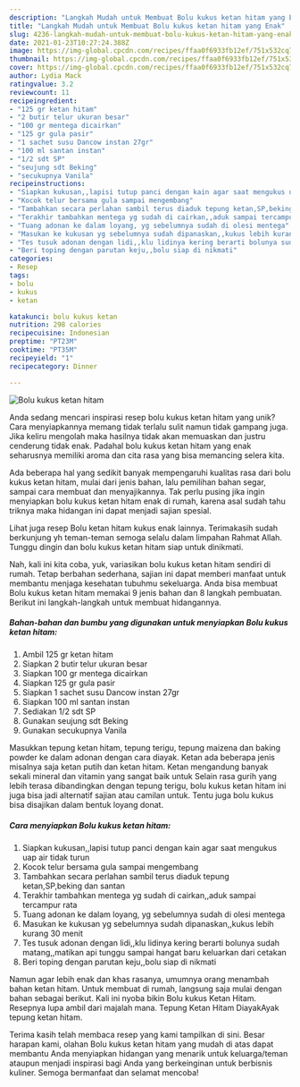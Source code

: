 ```yaml
---
description: "Langkah Mudah untuk Membuat Bolu kukus ketan hitam yang Enak"
title: "Langkah Mudah untuk Membuat Bolu kukus ketan hitam yang Enak"
slug: 4236-langkah-mudah-untuk-membuat-bolu-kukus-ketan-hitam-yang-enak
date: 2021-01-23T10:27:24.388Z
image: https://img-global.cpcdn.com/recipes/ffaa0f6933fb12ef/751x532cq70/bolu-kukus-ketan-hitam-foto-resep-utama.jpg
thumbnail: https://img-global.cpcdn.com/recipes/ffaa0f6933fb12ef/751x532cq70/bolu-kukus-ketan-hitam-foto-resep-utama.jpg
cover: https://img-global.cpcdn.com/recipes/ffaa0f6933fb12ef/751x532cq70/bolu-kukus-ketan-hitam-foto-resep-utama.jpg
author: Lydia Mack
ratingvalue: 3.2
reviewcount: 11
recipeingredient:
- "125 gr ketan hitam"
- "2 butir telur ukuran besar"
- "100 gr mentega dicairkan"
- "125 gr gula pasir"
- "1 sachet susu Dancow instan 27gr"
- "100 ml santan instan"
- "1/2 sdt SP"
- "seujung sdt Beking"
- "secukupnya Vanila"
recipeinstructions:
- "Siapkan kukusan,,lapisi tutup panci dengan kain agar saat mengukus uap air tidak turun"
- "Kocok telur bersama gula sampai mengembang"
- "Tambahkan secara perlahan sambil terus diaduk tepung ketan,SP,beking dan santan"
- "Terakhir tambahkan mentega yg sudah di cairkan,,aduk sampai tercampur rata"
- "Tuang adonan ke dalam loyang, yg sebelumnya sudah di olesi mentega"
- "Masukan ke kukusan yg sebelumnya sudah dipanaskan,,kukus lebih kurang 30 menit"
- "Tes tusuk adonan dengan lidi,,klu lidinya kering berarti bolunya sudah matang,,matikan api tunggu sampai hangat baru keluarkan dari cetakan"
- "Beri toping dengan parutan keju,,bolu siap di nikmati"
categories:
- Resep
tags:
- bolu
- kukus
- ketan

katakunci: bolu kukus ketan 
nutrition: 298 calories
recipecuisine: Indonesian
preptime: "PT23M"
cooktime: "PT35M"
recipeyield: "1"
recipecategory: Dinner

---
```



![Bolu kukus ketan hitam](https://img-global.cpcdn.com/recipes/ffaa0f6933fb12ef/751x532cq70/bolu-kukus-ketan-hitam-foto-resep-utama.jpg)

Anda sedang mencari inspirasi resep bolu kukus ketan hitam yang unik? Cara menyiapkannya memang tidak terlalu sulit namun tidak gampang juga. Jika keliru mengolah maka hasilnya tidak akan memuaskan dan justru cenderung tidak enak. Padahal bolu kukus ketan hitam yang enak seharusnya memiliki aroma dan cita rasa yang bisa memancing selera kita.

Ada beberapa hal yang sedikit banyak mempengaruhi kualitas rasa dari bolu kukus ketan hitam, mulai dari jenis bahan, lalu pemilihan bahan segar, sampai cara membuat dan menyajikannya. Tak perlu pusing jika ingin menyiapkan bolu kukus ketan hitam enak di rumah, karena asal sudah tahu triknya maka hidangan ini dapat menjadi sajian spesial.

Lihat juga resep Bolu ketan hitam kukus enak lainnya. Terimakasih sudah berkunjung yh teman-teman semoga selalu dalam limpahan Rahmat Allah. Tunggu dingin dan bolu kukus ketan hitam siap untuk dinikmati.


Nah, kali ini kita coba, yuk, variasikan bolu kukus ketan hitam sendiri di rumah. Tetap berbahan sederhana, sajian ini dapat memberi manfaat untuk membantu menjaga kesehatan tubuhmu sekeluarga. Anda bisa membuat Bolu kukus ketan hitam memakai 9 jenis bahan dan 8 langkah pembuatan. Berikut ini langkah-langkah untuk membuat hidangannya.

<!--inarticleads1-->

##### Bahan-bahan dan bumbu yang digunakan untuk menyiapkan Bolu kukus ketan hitam:

1. Ambil 125 gr ketan hitam
1. Siapkan 2 butir telur ukuran besar
1. Siapkan 100 gr mentega dicairkan
1. Siapkan 125 gr gula pasir
1. Siapkan 1 sachet susu Dancow instan 27gr
1. Siapkan 100 ml santan instan
1. Sediakan 1/2 sdt SP
1. Gunakan seujung sdt Beking
1. Gunakan secukupnya Vanila


Masukkan tepung ketan hitam, tepung terigu, tepung maizena dan baking powder ke dalam adonan dengan cara diayak. Ketan ada beberapa jenis misalnya saja ketan putih dan ketan hitam. Ketan mengandung banyak sekali mineral dan vitamin yang sangat baik untuk Selain rasa gurih yang lebih terasa dibandingkan dengan tepung terigu, bolu kukus ketan hitam ini juga bisa jadi alternatif sajian atau camilan untuk. Tentu juga bolu kukus bisa disajikan dalam bentuk loyang donat. 

<!--inarticleads2-->

##### Cara menyiapkan Bolu kukus ketan hitam:

1. Siapkan kukusan,,lapisi tutup panci dengan kain agar saat mengukus uap air tidak turun
1. Kocok telur bersama gula sampai mengembang
1. Tambahkan secara perlahan sambil terus diaduk tepung ketan,SP,beking dan santan
1. Terakhir tambahkan mentega yg sudah di cairkan,,aduk sampai tercampur rata
1. Tuang adonan ke dalam loyang, yg sebelumnya sudah di olesi mentega
1. Masukan ke kukusan yg sebelumnya sudah dipanaskan,,kukus lebih kurang 30 menit
1. Tes tusuk adonan dengan lidi,,klu lidinya kering berarti bolunya sudah matang,,matikan api tunggu sampai hangat baru keluarkan dari cetakan
1. Beri toping dengan parutan keju,,bolu siap di nikmati


Namun agar lebih enak dan khas rasanya, umumnya orang menambah bahan ketan hitam. Untuk membuat di rumah, langsung saja mulai dengan bahan sebagai berikut. Kali ini nyoba bikin Bolu kukus Ketan Hitam. Resepnya lupa ambil dari majalah mana. Tepung Ketan Hitam DiayakAyak tepung ketan hitam. 

Terima kasih telah membaca resep yang kami tampilkan di sini. Besar harapan kami, olahan Bolu kukus ketan hitam yang mudah di atas dapat membantu Anda menyiapkan hidangan yang menarik untuk keluarga/teman ataupun menjadi inspirasi bagi Anda yang berkeinginan untuk berbisnis kuliner. Semoga bermanfaat dan selamat mencoba!
